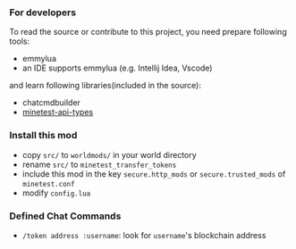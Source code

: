 ### For developers
To read the source or contribute to this project, you need prepare following tools:
- emmylua
- an IDE supports emmylua (e.g. Intellij Idea, Vscode)

and learn following libraries(included in the source):
- chatcmdbuilder
- [minetest-api-types](https://github.com/grapereader/minetest-api-types)

### Install this mod
- copy `src/` to `worldmods/` in your world directory
- rename `src/` to `minetest_transfer_tokens`
- include this mod in the key `secure.http_mods` or `secure.trusted_mods` of `minetest.conf`
- modify `config.lua`

### Defined Chat Commands
- `/token address :username`: look for `username`'s blockchain address
